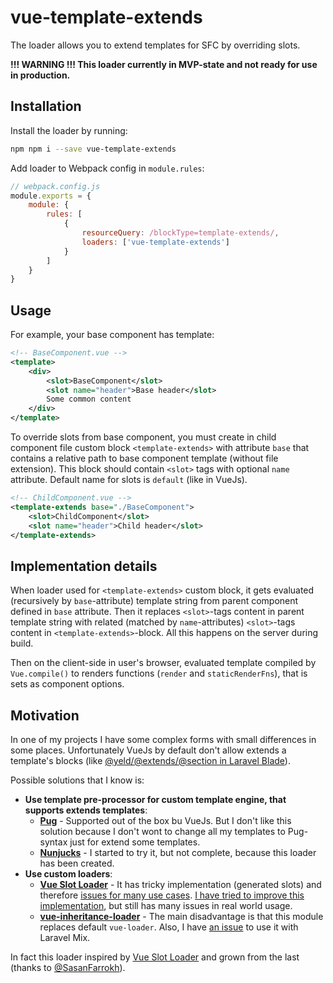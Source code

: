 # vue-template-extends

The loader allows you to extend templates for SFC by overriding slots.

**!!! WARNING !!! This loader currently in MVP-state and not ready for use in production.**

## Installation

Install the loader by running:

```bash
npm npm i --save vue-template-extends
```

Add loader to Webpack config in `module.rules`:
```js
// webpack.config.js
module.exports = {
    module: {
        rules: [
            {
                resourceQuery: /blockType=template-extends/,
                loaders: ['vue-template-extends']
            }
        ]
    }
}
```

## Usage

For example, your base component has template:
```xml
<!-- BaseComponent.vue -->
<template>
    <div>
        <slot>BaseComponent</slot>
        <slot name="header">Base header</slot>
        Some common content
    </div>
</template>
```

To override slots from base component, you must create in child component file custom block `<template-extends>` with attribute `base` that contains a relative path to base component template (without file extension). This block should contain `<slot>` tags with optional `name` attribute. Default name for slots is `default` (like in VueJs).

```xml
<!-- ChildComponent.vue -->
<template-extends base="./BaseComponent">
    <slot>ChildComponent</slot>
    <slot name="header">Child header</slot>
</template-extends>
```

## Implementation details

When loader used for `<template-extends>` custom block, it gets evaluated (recursively by `base`-attribute) template string from parent component defined in `base` attribute. Then it replaces `<slot>`-tags content in parent template string with related (matched by `name`-attributes) `<slot>`-tags content in `<template-extends>`-block. All this happens on the server during build. 

Then on the client-side in user's browser, evaluated template compiled by `Vue.compile()` to renders functions (`render` and `staticRenderFns`), that is sets as component options. 

## Motivation

In one of my projects I have some complex forms with small differences in some places. Unfortunately VueJs by default don't allow extends a template's blocks (like [@yeld/@extends/@section in Laravel Blade](https://laravel.com/docs/master/blade#extending-a-layout)). 

Possible solutions that I know is:
- **Use template pre-processor for custom template engine, that supports extends templates**:
  - **[Pug](https://vue-loader.vuejs.org/guide/pre-processors.html#pug)** - Supported out of the box bu VueJs. But I don't like this solution because I don't wont to change all my templates to Pug-syntax just for extend some templates. 
  - **[Nunjucks](https://github.com/ryanhornberger/nunjucks-html-loader)** - I started to try it, but not complete, because this loader has been created.
- **Use custom loaders**:
  - **[Vue Slot Loader](https://github.com/SasanFarrokh/vue-slot-loader)** - It has tricky implementation (generated slots) and therefore [issues for many use cases](https://github.com/SasanFarrokh/vue-slot-loader/issues/5). [I have tried to improve this implementation](https://github.com/likemusic/vue-slot-loader/tree/inheritable), but still has many issues in real world usage.
  - **[vue-inheritance-loader](https://github.com/mrodal/vue-inheritance-loader)** - The main disadvantage is that this module replaces default `vue-loader`. Also, I have [an issue](https://github.com/mrodal/vue-inheritance-loader/issues/17) to use it with Laravel Mix.

In fact this loader inspired by [Vue Slot Loader](https://github.com/SasanFarrokh/vue-slot-loader) and grown from the last (thanks to [@SasanFarrokh](https://github.com/SasanFarrokh/)).
